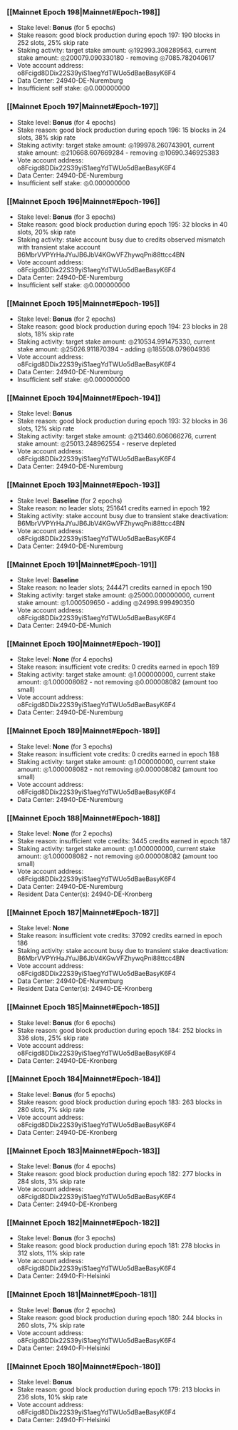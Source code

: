 ### [[Mainnet Epoch 198|Mainnet#Epoch-198]]
* Stake level: **Bonus** (for 5 epochs)
* Stake reason: good block production during epoch 197: 190 blocks in 252 slots, 25% skip rate
* Staking activity: target stake amount: ◎192993.308289563, current stake amount: ◎200079.090330180 - removing ◎7085.782040617
* Vote account address: o8Fcigd8DDix22S39yiS1aegYdTWUo5dBaeBasyK6F4
* Data Center: 24940-DE-Nuremburg
* Insufficient self stake: ◎0.000000000
### [[Mainnet Epoch 197|Mainnet#Epoch-197]]
* Stake level: **Bonus** (for 4 epochs)
* Stake reason: good block production during epoch 196: 15 blocks in 24 slots, 38% skip rate
* Staking activity: target stake amount: ◎199978.260743901, current stake amount: ◎210668.607669284 - removing ◎10690.346925383
* Vote account address: o8Fcigd8DDix22S39yiS1aegYdTWUo5dBaeBasyK6F4
* Data Center: 24940-DE-Nuremburg
* Insufficient self stake: ◎0.000000000
### [[Mainnet Epoch 196|Mainnet#Epoch-196]]
* Stake level: **Bonus** (for 3 epochs)
* Stake reason: good block production during epoch 195: 32 blocks in 40 slots, 20% skip rate
* Staking activity: stake account busy due to credits observed mismatch with transient stake account B6MbrVVPYrHaJYuJB6JbV4KGwVFZhywqPni88ttcc4BN
* Vote account address: o8Fcigd8DDix22S39yiS1aegYdTWUo5dBaeBasyK6F4
* Data Center: 24940-DE-Nuremburg
* Insufficient self stake: ◎0.000000000
### [[Mainnet Epoch 195|Mainnet#Epoch-195]]
* Stake level: **Bonus** (for 2 epochs)
* Stake reason: good block production during epoch 194: 23 blocks in 28 slots, 18% skip rate
* Staking activity: target stake amount: ◎210534.991475330, current stake amount: ◎25026.911870394 - adding ◎185508.079604936
* Vote account address: o8Fcigd8DDix22S39yiS1aegYdTWUo5dBaeBasyK6F4
* Data Center: 24940-DE-Nuremburg
* Insufficient self stake: ◎0.000000000
### [[Mainnet Epoch 194|Mainnet#Epoch-194]]
* Stake level: **Bonus**
* Stake reason: good block production during epoch 193: 32 blocks in 36 slots, 12% skip rate
* Staking activity: target stake amount: ◎213460.606066276, current stake amount: ◎25013.248962554 - reserve depleted
* Vote account address: o8Fcigd8DDix22S39yiS1aegYdTWUo5dBaeBasyK6F4
* Data Center: 24940-DE-Nuremburg
### [[Mainnet Epoch 193|Mainnet#Epoch-193]]
* Stake level: **Baseline** (for 2 epochs)
* Stake reason: no leader slots; 251641 credits earned in epoch 192
* Staking activity: stake account busy due to transient stake deactivation: B6MbrVVPYrHaJYuJB6JbV4KGwVFZhywqPni88ttcc4BN
* Vote account address: o8Fcigd8DDix22S39yiS1aegYdTWUo5dBaeBasyK6F4
* Data Center: 24940-DE-Nuremburg
### [[Mainnet Epoch 191|Mainnet#Epoch-191]]
* Stake level: **Baseline**
* Stake reason: no leader slots; 244471 credits earned in epoch 190
* Staking activity: target stake amount: ◎25000.000000000, current stake amount: ◎1.000509650 - adding ◎24998.999490350
* Vote account address: o8Fcigd8DDix22S39yiS1aegYdTWUo5dBaeBasyK6F4
* Data Center: 24940-DE-Munich
### [[Mainnet Epoch 190|Mainnet#Epoch-190]]
* Stake level: **None** (for 4 epochs)
* Stake reason: insufficient vote credits: 0 credits earned in epoch 189
* Staking activity: target stake amount: ◎1.000000000, current stake amount: ◎1.000008082 - not removing ◎0.000008082 (amount too small)
* Vote account address: o8Fcigd8DDix22S39yiS1aegYdTWUo5dBaeBasyK6F4
* Data Center: 24940-DE-Nuremburg
### [[Mainnet Epoch 189|Mainnet#Epoch-189]]
* Stake level: **None** (for 3 epochs)
* Stake reason: insufficient vote credits: 0 credits earned in epoch 188
* Staking activity: target stake amount: ◎1.000000000, current stake amount: ◎1.000008082 - not removing ◎0.000008082 (amount too small)
* Vote account address: o8Fcigd8DDix22S39yiS1aegYdTWUo5dBaeBasyK6F4
* Data Center: 24940-DE-Nuremburg
### [[Mainnet Epoch 188|Mainnet#Epoch-188]]
* Stake level: **None** (for 2 epochs)
* Stake reason: insufficient vote credits: 3445 credits earned in epoch 187
* Staking activity: target stake amount: ◎1.000000000, current stake amount: ◎1.000008082 - not removing ◎0.000008082 (amount too small)
* Vote account address: o8Fcigd8DDix22S39yiS1aegYdTWUo5dBaeBasyK6F4
* Data Center: 24940-DE-Nuremburg
* Resident Data Center(s): 24940-DE-Kronberg
### [[Mainnet Epoch 187|Mainnet#Epoch-187]]
* Stake level: **None**
* Stake reason: insufficient vote credits: 37092 credits earned in epoch 186
* Staking activity: stake account busy due to transient stake deactivation: B6MbrVVPYrHaJYuJB6JbV4KGwVFZhywqPni88ttcc4BN
* Vote account address: o8Fcigd8DDix22S39yiS1aegYdTWUo5dBaeBasyK6F4
* Data Center: 24940-DE-Nuremburg
* Resident Data Center(s): 24940-DE-Kronberg
### [[Mainnet Epoch 185|Mainnet#Epoch-185]]
* Stake level: **Bonus** (for 6 epochs)
* Stake reason: good block production during epoch 184: 252 blocks in 336 slots, 25% skip rate
* Vote account address: o8Fcigd8DDix22S39yiS1aegYdTWUo5dBaeBasyK6F4
* Data Center: 24940-DE-Kronberg
### [[Mainnet Epoch 184|Mainnet#Epoch-184]]
* Stake level: **Bonus** (for 5 epochs)
* Stake reason: good block production during epoch 183: 263 blocks in 280 slots, 7% skip rate
* Vote account address: o8Fcigd8DDix22S39yiS1aegYdTWUo5dBaeBasyK6F4
* Data Center: 24940-DE-Kronberg
### [[Mainnet Epoch 183|Mainnet#Epoch-183]]
* Stake level: **Bonus** (for 4 epochs)
* Stake reason: good block production during epoch 182: 277 blocks in 284 slots, 3% skip rate
* Vote account address: o8Fcigd8DDix22S39yiS1aegYdTWUo5dBaeBasyK6F4
* Data Center: 24940-DE-Kronberg
### [[Mainnet Epoch 182|Mainnet#Epoch-182]]
* Stake level: **Bonus** (for 3 epochs)
* Stake reason: good block production during epoch 181: 278 blocks in 312 slots, 11% skip rate
* Vote account address: o8Fcigd8DDix22S39yiS1aegYdTWUo5dBaeBasyK6F4
* Data Center: 24940-FI-Helsinki
### [[Mainnet Epoch 181|Mainnet#Epoch-181]]
* Stake level: **Bonus** (for 2 epochs)
* Stake reason: good block production during epoch 180: 244 blocks in 260 slots, 7% skip rate
* Vote account address: o8Fcigd8DDix22S39yiS1aegYdTWUo5dBaeBasyK6F4
* Data Center: 24940-FI-Helsinki
### [[Mainnet Epoch 180|Mainnet#Epoch-180]]
* Stake level: **Bonus**
* Stake reason: good block production during epoch 179: 213 blocks in 236 slots, 10% skip rate
* Vote account address: o8Fcigd8DDix22S39yiS1aegYdTWUo5dBaeBasyK6F4
* Data Center: 24940-FI-Helsinki